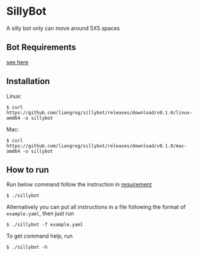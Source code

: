 # SillyBot
A silly bot only can move around 5X5 spaces

## Bot Requirements
[see here](requirement.txt)

## Installation
Linux:
```
$ curl https://github.com/liangrog/sillybot/releases/download/v0.1.0/linux-amd64 -o sillybot
```
Mac:
```
$ curl https://github.com/liangrog/sillybot/releases/download/v0.1.0/mac-amd64 -o sillybot
```

## How to run
Run below command follow the instruction in [requirement](requirement.txt)
```
$ ./sillybot
```

Alternatively you can put all instructions in a file following the format of `example.yaml`, then just run
```
$ ./sillybot -f example.yaml
```

To get command help, run
```
$ ./sillybot -h
```
